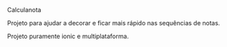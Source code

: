 Calculanota

Projeto para ajudar a decorar e ficar mais rápido nas sequências de notas.

Projeto puramente ionic e multiplataforma.
